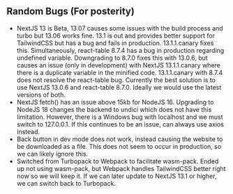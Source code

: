 ## Random Bugs (For posterity)

- NextJS 13 is Beta, 13.07 causes some issues with the build process and turbo but 13.06 works fine. 13.1 is out and provides better support for TailwindCSS but has a bug and fails in production. 13.1.1.canary fixes this. Simultaneously, react-table 8.7.4 has a bug in production regarding undefined variable. Downgrading to 8.7.0 fixes this with 13.0.6, but causes an issue (only in development) with NextJS 13.1.1.canary where there is a duplicate variable in the minified code. 13.1.1.canary with 8.7.4 does not resolve the react-table bug. Currently the best solution is to use NextJS 13.0.6 and react-table 8.7.0. Ideally we would use the latest versions of both.
- NextJS fetch() has an issue above 15kb for NodeJS 16. Upgrading to NodeJS 18 changes the backend to undici which does not have this limitation. However, there is a Windows bug with localhost and we must switch to 127.0.0.1. If this continues to be an issue, can always use axios instead.
- Back button in dev mode does not work, instead causing the website to be downloaded as a file. This does not seem to occur in production, so we can likely ignore this.
- Switched from Turbopack to Webpack to facilitate wasm-pack. Ended up not using wasm-pack, but Webpack handles TailwindCSS better right now so we will keep it. If we can later update to NextJS 13.1 or higher, we can switch back to Turbopack.
